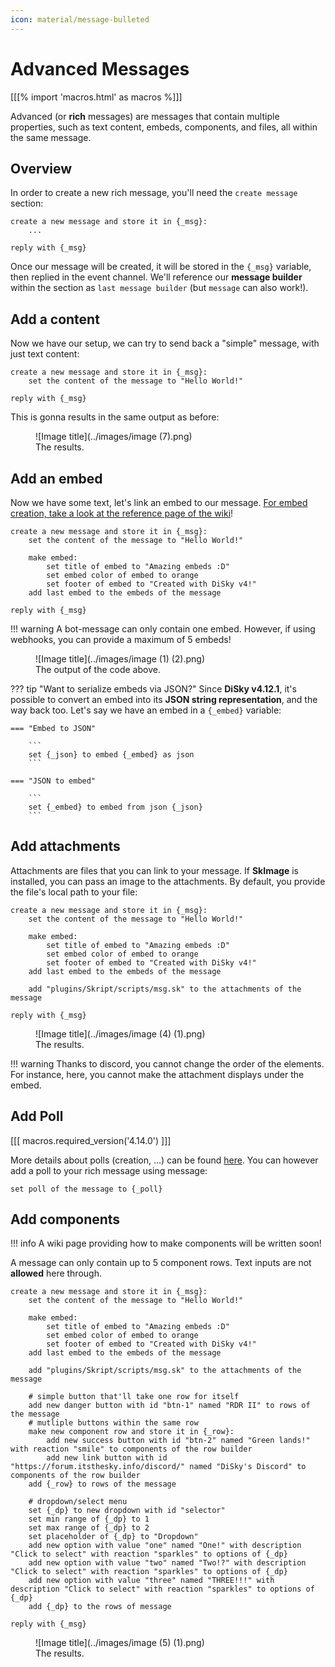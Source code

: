 ```yaml
---
icon: material/message-bulleted
---
```


# Advanced Messages

[[[% import 'macros.html' as macros %]]]

Advanced (or **rich** messages) are messages that contain multiple properties, such as text content, embeds, components, and files, all within the same message.

## Overview

In order to create a new rich message, you'll need the `create message` section:

```applescript
create a new message and store it in {_msg}:
    ...

reply with {_msg}
```

Once our message will be created, it will be stored in the `{_msg}` variable, then replied in the event channel. We'll reference our **message builder** within the section as `last message builder` (but `message` can also work!).

## Add a content

Now we have our setup, we can try to send back a "simple" message, with just text content:

```applescript
create a new message and store it in {_msg}:
    set the content of the message to "Hello World!"

reply with {_msg}
```

This is gonna results in the same output as before:

<figure markdown>
  ![Image title](../images/image (7).png)
  <figcaption>The results.</figcaption>
</figure>

## Add an embed

Now we have some text, let's link an embed to our message. [For embed creation, take a look at the reference page of the wiki](../basic-stuff/simple-messages.md#simple-embed-message)!

```applescript
create a new message and store it in {_msg}:
    set the content of the message to "Hello World!"
    
    make embed:
        set title of embed to "Amazing embeds :D"
        set embed color of embed to orange
        set footer of embed to "Created with DiSky v4!"
    add last embed to the embeds of the message

reply with {_msg}
```

!!! warning
    A bot-message can only contain one embed. However, if using webhooks, you can provide a maximum of 5 embeds!

<figure markdown>
  ![Image title](../images/image (1) (2).png)
  <figcaption>The output of the code above.</figcaption>
</figure>

??? tip "Want to serialize embeds via JSON?"
    Since **DiSky v4.12.1**, it's possible to convert an embed into its **JSON string representation**, and the way back too. Let's say we have an embed in a `{_embed}` variable:

    === "Embed to JSON"
        
        ```
        set {_json} to embed {_embed} as json
        ```

    === "JSON to embed"
        
        ```
        set {_embed} to embed from json {_json}
        ```

## Add attachments

Attachments are files that you can link to your message. If **SkImage** is installed, you can pass an image to the attachments. By default, you provide the file's local path to your file:

```applescript
create a new message and store it in {_msg}:
    set the content of the message to "Hello World!"
    
    make embed:
        set title of embed to "Amazing embeds :D"
        set embed color of embed to orange
        set footer of embed to "Created with DiSky v4!"
    add last embed to the embeds of the message
    
    add "plugins/Skript/scripts/msg.sk" to the attachments of the message

reply with {_msg}
```

<figure markdown>
  ![Image title](../images/image (4) (1).png)
  <figcaption>The results.</figcaption>
</figure>

!!! warning
    Thanks to discord, you cannot change the order of the elements. For instance, here, you cannot make the attachment displays under the embed.

## Add Poll

[[[ macros.required_version('4.14.0') ]]]

More details about polls (creation, ...) can be found [here](../basic-stuff/polls.md "Polls"). You can however add a poll to your rich message using message:

```applescript
set poll of the message to {_poll}
```

## Add components

!!! info
    A wiki page providing how to make components will be written soon!


A message can only contain up to 5 component rows. Text inputs are not **allowed** here through.

```applescript
create a new message and store it in {_msg}:
    set the content of the message to "Hello World!"
    
    make embed:
        set title of embed to "Amazing embeds :D"
        set embed color of embed to orange
        set footer of embed to "Created with DiSky v4!"
    add last embed to the embeds of the message
    
    add "plugins/Skript/scripts/msg.sk" to the attachments of the message
    
    # simple button that'll take one row for itself
    add new danger button with id "btn-1" named "RDR II" to rows of the message 
    # mutliple buttons within the same row
    make new component row and store it in {_row}:
        add new success button with id "btn-2" named "Green lands!" with reaction "smile" to components of the row builder
        add new link button with id "https://forum.itsthesky.info/discord/" named "DiSky's Discord" to components of the row builder
    add {_row} to rows of the message
    
    # dropdown/select menu
    set {_dp} to new dropdown with id "selector"
    set min range of {_dp} to 1
    set max range of {_dp} to 2
    set placeholder of {_dp} to "Dropdown"
    add new option with value "one" named "One!" with description "Click to select" with reaction "sparkles" to options of {_dp}
    add new option with value "two" named "Two!?" with description "Click to select" with reaction "sparkles" to options of {_dp}
    add new option with value "three" named "THREE!!!" with description "Click to select" with reaction "sparkles" to options of {_dp}
    add {_dp} to the rows of message

reply with {_msg}
```

<figure markdown>
  ![Image title](../images/image (5) (1).png)
  <figcaption>The results.</figcaption>
</figure>